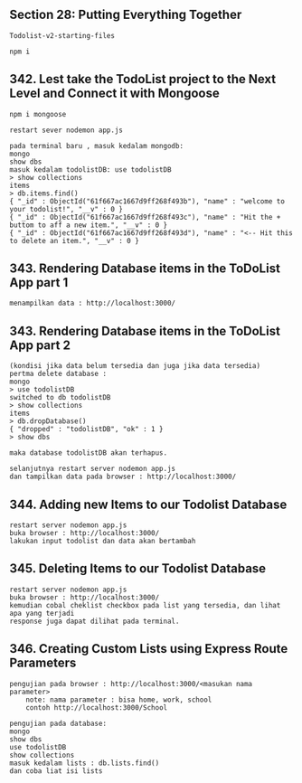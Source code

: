 ## Section 28: Putting Everything Together

    Todolist-v2-starting-files

    npm i

## 342. Lest take the TodoList project to the Next Level and Connect it with Mongoose

    npm i mongoose

    restart sever nodemon app.js

    pada terminal baru , masuk kedalam mongodb:
    mongo
    show dbs
    masuk kedalam todolistDB: use todolistDB
    > show collections
    items
    > db.items.find()
    { "_id" : ObjectId("61f667ac1667d9ff268f493b"), "name" : "welcome to your todolist!", "__v" : 0 }
    { "_id" : ObjectId("61f667ac1667d9ff268f493c"), "name" : "Hit the + buttom to aff a new item.", "__v" : 0 }
    { "_id" : ObjectId("61f667ac1667d9ff268f493d"), "name" : "<-- Hit this to delete an item.", "__v" : 0 }

## 343. Rendering Database items in the ToDoList App part 1

    menampilkan data : http://localhost:3000/

## 343. Rendering Database items in the ToDoList App part 2

    (kondisi jika data belum tersedia dan juga jika data tersedia)
    pertma delete database :
    mongo
    > use todolistDB
    switched to db todolistDB
    > show collections
    items
    > db.dropDatabase()
    { "dropped" : "todolistDB", "ok" : 1 }
    > show dbs

    maka database todolistDB akan terhapus.

    selanjutnya restart server nodemon app.js
    dan tampilkan data pada browser : http://localhost:3000/

## 344. Adding new Items to our Todolist Database

    restart server nodemon app.js
    buka browser : http://localhost:3000/
    lakukan input todolist dan data akan bertambah

## 345. Deleting Items to our Todolist Database

    restart server nodemon app.js
    buka browser : http://localhost:3000/
    kemudian cobal cheklist checkbox pada list yang tersedia, dan lihat apa yang terjadi
    response juga dapat dilihat pada terminal.

## 346. Creating Custom Lists using Express Route Parameters

    pengujian pada browser : http://localhost:3000/<masukan nama parameter>
        note: nama parameter : bisa home, work, school
        contoh http://localhost:3000/School

    pengujian pada database:
    mongo
    show dbs
    use todolistDB
    show collections
    masuk kedalam lists : db.lists.find()
    dan coba liat isi lists
